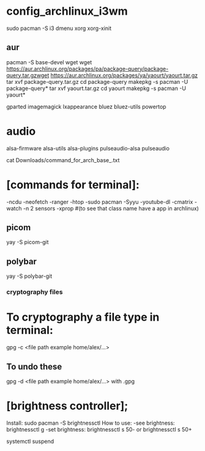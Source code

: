 # config_archlinux_i3wm


sudo pacman -S i3 dmenu xorg xorg-xinit

## aur

pacman -S base-devel wget
wget https://aur.archlinux.org/packages/pa/package-query/package-query.tar.gzwget 
https://aur.archlinux.org/packages/ya/yaourt/yaourt.tar.gz
tar xvf package-query.tar.gz
cd package-query
makepkg -s 
pacman -U package-query*
tar xvf yaourt.tar.gz
cd yaourt
makepkg -s 
pacman -U yaourt*


gparted
imagemagick
lxappearance
bluez
bluez-utils
powertop

# audio
alsa-firmware alsa-utils alsa-plugins pulseaudio-alsa pulseaudio


cat Downloads/command_for_arch_base_.txt


# [commands for terminal]:
-ncdu
-neofetch
-ranger
-htop
-sudo pacman -Syyu
-youtube-dl
-cmatrix
-watch -n 2 sensors
-xprop #(to see that class name have a app in archlinux)

## picom

yay -S picom-git

## polybar

yay -S polybar-git

### cryptography files
# To cryptography a file type in terminal:

gpg -c <file path example home/alex/...>

## To undo these
gpg -d <file path example home/alex/...> with .gpg


# [brightness controller];
Install:
sudo pacman -S brightnessctl
How to use:
-see brightness:
brightnessctl g
-set brightness:
brightnessctl s 50-
or
brightnessctl s 50+

systemctl suspend
